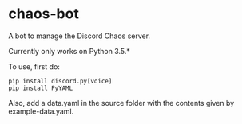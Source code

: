# chaos-bot
A bot to manage the Discord Chaos server.

Currently only works on Python 3.5.*

To use, first do:
```
pip install discord.py[voice]
pip install PyYAML
```

Also, add a data.yaml in the source folder with the contents given by example-data.yaml.